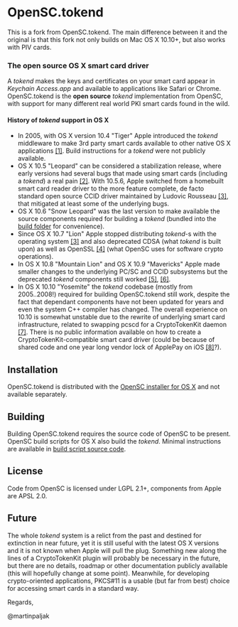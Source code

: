 # OpenSC.tokend

This is a fork from OpenSC.tokend. The main difference between it and the original is that this fork not only builds on Mac OS X 10.10+, but also works with PIV cards.

### The open source OS X smart card driver

A *tokend* makes the keys and certificates on your smart card appear in *Keychain Access.app* and available to applications like Safari or Chrome. OpenSC.tokend is the **open source** *tokend* implementation from OpenSC, with support for many different real world PKI smart cards found in the wild.

#### History of *tokend* support in OS X

  * In 2005, with OS X version 10.4 "Tiger" Apple introduced the *tokend* middleware to make 3rd party smart cards available to other native OS X applications [[1]](http://manuals.info.apple.com/MANUALS/0/MA336/en_US/Smart_Card_Setup_Guide.pdf). Build instructions for a *tokend* were not publicly available.
  * OS X 10.5 "Leopard" can be considered a stabilization release, where early versions had several bugs that made using smart cards (including a *tokend*) a real pain [[2]](http://web.archive.org/web/20111002054544/http://www.opensc-project.org/sca/wiki/LeopardBugs). With 10.5.6, Apple switched from a homebuilt smart card reader driver to the more feature complete, de facto standard open source CCID driver maintained by Ludovic Rousseau [[3]](http://ludovicrousseau.blogspot.com/2014/03/evolution-of-apple-pcsc-lite-from.html), that mitigated at least some of the underlying bugs.
  * OS X 10.6 "Snow Leopard" was the last version to make available the source components required for building a *tokend* (bundled into the [build folder](https://github.com/OpenSC/OpenSC.tokend/tree/master/build) for convenience).
  * Since OS X 10.7 "Lion" Apple stopped distributing *tokend*-s with the operating system [[3]](http://ludovicrousseau.blogspot.com/2011/08/mac-os-x-lion-and-tokend.html) and also deprecated CDSA (what *tokend* is built upon) as well as OpenSSL [[4]](http://ludovicrousseau.blogspot.com/2011/08/mac-os-x-lion-and-openssl.html) (what OpenSC uses for software crypto operations).
  * In OS X 10.8 "Mountain Lion" and OS X 10.9 "Mavericks" Apple made smaller changes to the underlying PC/SC and CCID subsystems but the deprecated *tokend* components still worked [[5]](http://ludovicrousseau.blogspot.com/2013/10/os-x-mavericks-and-smart-cards-status.html), [[6]](http://ludovicrousseau.blogspot.com/2012/08/mac-os-x-mountain-lion-and-smart-card.html).
  * In OS X 10.10 "Yosemite" the *tokend* codebase (mostly from 2005..2008!) required for building OpenSC.tokend still work, despite the fact that dependant components have not been updated for years and even the system C++ compiler has changed. The overall experience on 10.10 is somewhat unstable due to the rewrite of underlying smart card infrastructure, related to swapping pcscd for a CryptoTokenKit daemon [[7]](http://ludovicrousseau.blogspot.com/2014/07/os-x-yosemite-beta-and-smart-cards.html). There is no public information available on how to create a CryptoTokenKit-compatible smart card driver (could be because of shared code and one year long vendor lock of ApplePay on iOS [[8]](http://www.cnet.com/news/apple-locks-down-iphone-6-nfc-to-apple-pay/)?).


## Installation

OpenSC.tokend is distributed with the [OpenSC installer for OS X](https://github.com/OpenSC/OpenSC/releases) and not available separately.

## Building

Building OpenSC.tokend requires the source code of OpenSC to be present. OpenSC build scripts for OS X also build the *tokend*. Minimal instructions are available in [build script source code](https://github.com/OpenSC/OpenSC/blob/master/MacOSX/build-package.in#L2).


## License

Code from OpenSC is licensed under LGPL 2.1+, components from Apple are APSL 2.0.


## Future

The whole *tokend* system is a relict from the past and destined for extinction in near future, yet it is still useful with the latest OS X versions and it is not known when Apple will pull the plug. Something new along the lines of a CryptoTokenKit plugin will probably be necessary in the future, but there are no details, roadmap or other documentation publicly available (this will hopefully change at some point). Meanwhile, for developing crypto-oriented applications, PKCS#11 is a usable (but far from best) choice for accessing smart cards in a standard way.


Regards,

@martinpaljak

